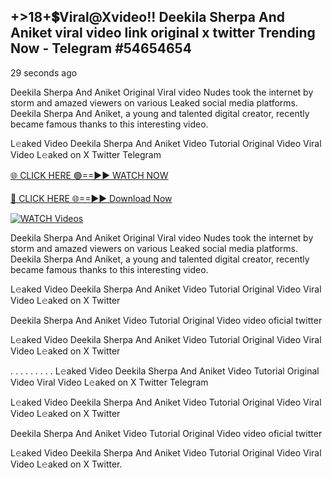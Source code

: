 ## +>18+💲Viral@Xvideo!! Deekila Sherpa And Aniket viral video link original x twitter Trending Now  - Telegram #54654654

29 seconds ago

Deekila Sherpa And Aniket Original Viral video Nudes took the internet by storm and amazed viewers on various Leaked social media platforms. Deekila Sherpa And Aniket, a young and talented digital creator, recently became famous thanks to this interesting video.

L𝚎aked Video Deekila Sherpa And Aniket Video Tutorial Original Video Viral Video L𝚎aked on X Twitter Telegram

[🌐 CLICK HERE 🟢==►► WATCH NOW](https://aztvl.blogspot.com/2025/02/leaked.html)

[🔴 CLICK HERE 🌐==►► Download Now](https://aztvl.blogspot.com/2025/02/leaked.html)

[![WATCH Videos](https://i.imgur.com/dJHk4Zq.gif)](https://aztvl.blogspot.com/2025/02/leaked.html)

Deekila Sherpa And Aniket Original Viral video Nudes took the internet by storm and amazed viewers on various Leaked social media platforms. Deekila Sherpa And Aniket, a young and talented digital creator, recently became famous thanks to this interesting video.

L𝚎aked Video Deekila Sherpa And Aniket Video Tutorial Original Video Viral Video L𝚎aked on X Twitter

Deekila Sherpa And Aniket Video Tutorial Original Video video oficial twitter

L𝚎aked Video Deekila Sherpa And Aniket Video Tutorial Original Video Viral Video L𝚎aked on X Twitter

. . . . . . . . . L𝚎aked Video Deekila Sherpa And Aniket Video Tutorial Original Video Viral Video L𝚎aked on X Twitter Telegram

L𝚎aked Video Deekila Sherpa And Aniket Video Tutorial Original Video Viral Video L𝚎aked on X Twitter

Deekila Sherpa And Aniket Video Tutorial Original Video video oficial twitter

L𝚎aked Video Deekila Sherpa And Aniket Video Tutorial Original Video Viral Video L𝚎aked on X Twitter.